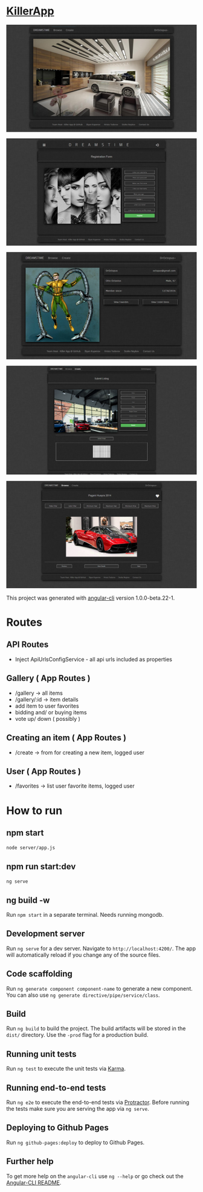 # [KillerApp](https://team-heat-killer-app.herokuapp.com/)

![image](./src/assets/screenshot10.png)

![image](./src/assets/screenshot13.png)

![image](./src/assets/screenshot11.png)

![image](./src/assets/screenshot12.png)

![image](./src/assets/screenshot9.png)

This project was generated with [angular-cli](https://github.com/angular/angular-cli) version 1.0.0-beta.22-1.

# Routes

## API Routes
- Inject ApiUrlsConfigService - all api urls included as properties

## Gallery ( App Routes )
- /gallery -> all items
- /gallery/:id -> item details
- add item to user favorites
- bidding and/ or buying items 
- vote up/ down ( possibly )

## Creating an item ( App Routes )
- /create -> from for creating a new item, logged user

## User ( App Routes )
- /favorites -> list user favorite items, logged user

# How to run

## npm start 
`node server/app.js` 

## npm run start:dev
`ng serve`

## ng build -w 
Run `npm start` in a separate terminal. Needs running mongodb.

## Development server
Run `ng serve` for a dev server. Navigate to `http://localhost:4200/`. The app will automatically reload if you change any of the source files.

## Code scaffolding

Run `ng generate component component-name` to generate a new component. You can also use `ng generate directive/pipe/service/class`.

## Build

Run `ng build` to build the project. The build artifacts will be stored in the `dist/` directory. Use the `-prod` flag for a production build.

## Running unit tests

Run `ng test` to execute the unit tests via [Karma](https://karma-runner.github.io).

## Running end-to-end tests

Run `ng e2e` to execute the end-to-end tests via [Protractor](http://www.protractortest.org/).
Before running the tests make sure you are serving the app via `ng serve`.

## Deploying to Github Pages

Run `ng github-pages:deploy` to deploy to Github Pages.

## Further help

To get more help on the `angular-cli` use `ng --help` or go check out the [Angular-CLI README](https://github.com/angular/angular-cli/blob/master/README.md).
